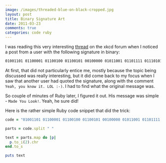 ```yaml
---
image: /images/threaded-blue-on-black-cropped.jpg
layout: post
title: Binary Signature Art
date: 2011-03-23
comments: true
categories: code ruby
---
```

I was reading this very interesting [thread](http://forums.xkcd.com/viewtopic.php?f=7&t=11765) on the xkcd forum when I noticed a post from a user with the following signature in binary:

```bash
01001101 01100001 01100100 01100101 00100000 01011001 01101111 01110101 00100000 01001100 01101111 01101111 01101011 00100001"
```

At first, that did not particularly entice me, mostly because the topic being discussed was really interesting, but it did come back to my focus when I saw that another user had quoted the signature, along with the comment `Yeah, you know it. LOL :-)`. I had to find what the original message was.

So couple of minutes of Ruby later, I figured it out. His message was simple - `Made You Look!`. Yeah, he sure did!

Here is the rather simple Ruby code snippet that did the trick:

```ruby
code = "01001101 01100001 01100100 01100101 00100000 01011001 01101111 01110101 00100000 01001100 01101111 01101111 01101011 00100001"

parts = code.split " "

text = parts.map do |p|
  p.to_i(2).chr
end.to_s

puts text
```
